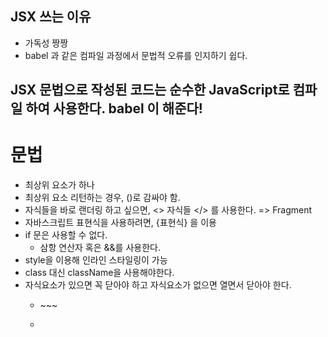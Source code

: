 ## JSX 쓰는 이유
  - 가독성 짱짱
  - babel 과 같은 컴파일 과정에서 문법적 오류를 인지하기 쉽다.

## JSX 문법으로 작성된 코드는 순수한 JavaScript로 컴파일 하여 사용한다. babel 이 해준다!

# 문법

- 최상위 요소가 하나
- 최상위 요소 리턴하는 경우, ()로 감싸야 함.
- 자식들을 바로 랜더링 하고 싶으면, <> 자식들 </> 를 사용한다. => Fragment
- 자바스크립트 표현식을 사용하려면, {표현식} 을 이용
- if 문은 사용할 수 없다.
  - 삼항 연산자 혹은 &&를 사용한다.
- style을 이용해 인라인 스타일링이 가능
- class 대신 className을 사용해야한다.
- 자식요소가 있으면 꼭 닫아야 하고 자식요소가 없으면 열면서 닫아야 한다.
  - <p> ~~~ </p>
  - <br />
